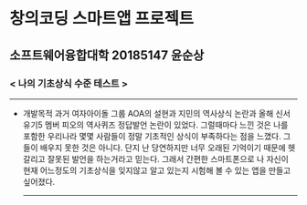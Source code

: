 # 창의코딩 스마트앱 프로젝트
## 소프트웨어융합대학 20185147 윤순상
### < 나의 기초상식 수준 테스트 >
***
+ 개발목적
  과거 여자아이돌 그룹 AOA의 설현과 지민의 역사상식 논란과 올해 신서유기5 멤버 피오의 역사퀴즈 정답발언 논란이 있었다.
  그럴때마다 느낀 것은 나를 포함한 우리나라 몇몇 사람들이 정말 기초적인 상식이 부족하다는 점을 느꼈다.
  그들이 배우지 못한 것은 아니다. 단지 난 당연하지만 너무 오래된 기억이기 때문에 헷갈리고 잘못된 발언을 하는거라고 믿는다.
  그래서 간편한 스마트폰으로 나 자신이 현재 어느정도의 기초상식을 잊지않고 알고 있는지 시험해 볼 수 있는 앱을 만들고 싶어졌다.
  ***

